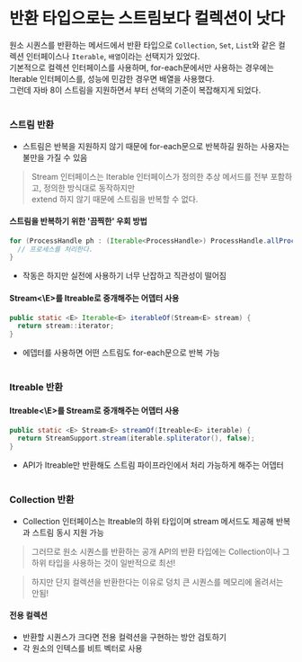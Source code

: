 # 반환 타입으로는 스트림보다 컬렉션이 낫다
원소 시퀀스를 반환하는 메서드에서 반환 타입으로 `Collection`, `Set`, `List`와 같은 컬렉션 인터페이스나 `Iterable`, `배열`이라는 선택지가 있었다.  
기본적으로 컬렉션 인터페이스를 사용하며, for-each문에서만 사용하는 경우에는 Iterable 인터페이스를, 성능에 민감한 경우면 배열을 사용했다.  
그런데 자바 8이 스트림을 지원하면서 부터 선택의 기준이 복잡해지게 되었다.

#
### 스트림 반환

- 스트림은 반복을 지원하지 않기 때문에 for-each문으로 반복하길 원하는 사용자는 불만을 가질 수 있음
> Stream 인터페이스는 Iterable 인터페이스가 정의한 추상 메서드를 전부 포함하고, 정의한 방식대로 동작하지만  
> extend 하지 않기 때문에 스트림을 반복할 수 없다.

#### 스트림을 반복하기 위한 '끔찍한' 우회 방법
```java
for (ProcessHandle ph : (Iterable<ProcessHandle>) ProcessHandle.allProcesses()::iterator) {
  // 프로세스를 처리한다.
}

```
- 작동은 하지만 실전에 사용하기 너무 난잡하고 직관성이 떨어짐

#### Stream<\E>를 Itreable</E>로 중개해주는 어뎁터 사용
```java
public static <E> Iterable<E> iterableOf(Stream<E> stream) {
  return stream::iterator;
}
```
- 에뎁터를 사용하면 어떤 스트림도 for-each문으로 반복 가능



#
### Itreable 반환

#### Itreable<\E>를 Stream</E>로 중개해주는 어뎁터 사용
```java
public static <E> Stream<E> streamOf(Itreable<E> iterable) {
  return StreamSupport.stream(iterable.spliterator(), false);
}
```
- API가 Itreable만 반환해도 스트림 파이프라인에서 처리 가능하게 해주는 어뎁터



#
### Collection 반환
- Collection 인터페이스는 Itreable의 하위 타입이며 stream 메서드도 제공해 반복과 스트림 동시 지원 가능

> 그러므로 원소 시퀀스를 반환하는 공개 API의 반환 타입에는 Collection이나 그 하위 타입을 사용하는 것이 일반적으로 최선!

> 하지만 단지 컬렉션을 반환한다는 이유로 덩치 큰 시퀀스를 메모리에 올려서는 안됨!

#### 전용 컬렉션
- 반환할 시퀀스가 크다면 전용 컬력션을 구현하는 방안 검토하기
- 각 원소의 인텍스를 비트 벡터로 사용
